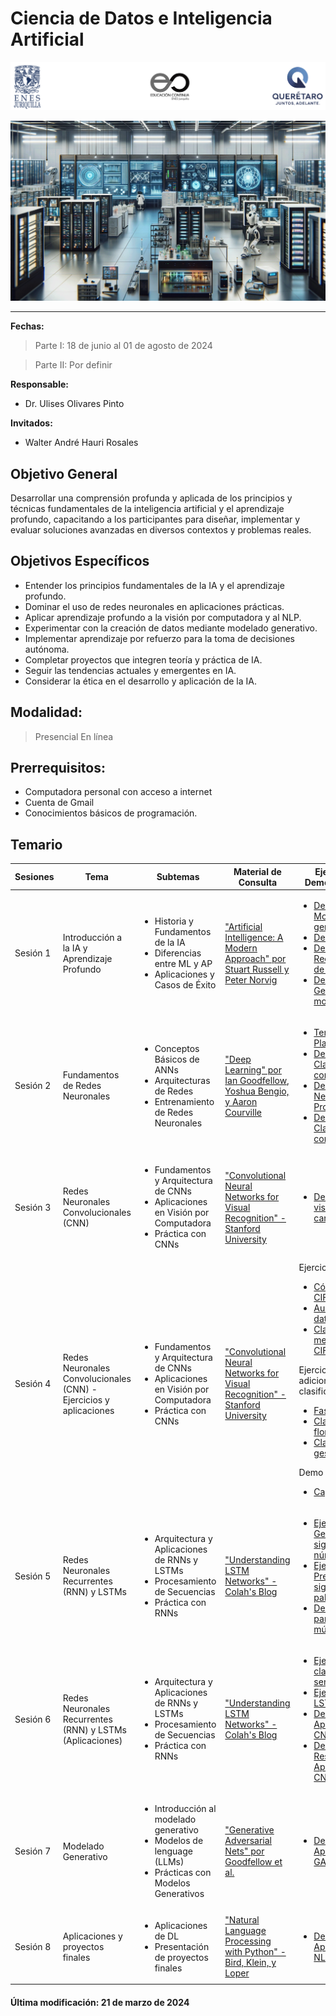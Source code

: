 # Ciencia de Datos e Inteligencia Artificial


![Logos participantes](figs/logos.png)

![IA applications](figs/IA.png)

---

**Fechas:** 

> Parte I: 18 de junio al 01 de agosto de 2024

> Parte II: Por definir

**Responsable:** 
* Dr. Ulises Olivares Pinto  

**Invitados:** 
* Walter André Hauri Rosales  

## Objetivo General
Desarrollar una comprensión profunda y aplicada de los principios y técnicas fundamentales de la inteligencia artificial y el aprendizaje profundo, capacitando a los participantes para diseñar, implementar y evaluar soluciones avanzadas en diversos contextos y problemas reales.

## Objetivos Específicos
- Entender los principios fundamentales de la IA y el aprendizaje profundo.
- Dominar el uso de redes neuronales en aplicaciones prácticas.
- Aplicar aprendizaje profundo a la visión por computadora y al NLP.
- Experimentar con la creación de datos mediante modelado generativo.
- Implementar aprendizaje por refuerzo para la toma de decisiones autónoma.
- Completar proyectos que integren teoría y práctica de IA.
- Seguir las tendencias actuales y emergentes en IA.
- Considerar la ética en el desarrollo y aplicación de la IA.

## **Modalidad:** 
>Presencial
>En línea
## **Prerrequisitos:** 
+ Computadora personal con acceso a internet
+ Cuenta de Gmail
+ Conocimientos básicos de programación.

## Temario

| Sesiones    | Tema                                                               | Subtemas                                                                                                                                                   | Material de Consulta                                                                                                     | Ejercicios y Demostraciones | Presentación                |
|-------------|--------------------------------------------------------------------|-------------------------------------------------------------------------------------------------------------------------------------------------------------|---------------------------------------------------------------------------------------------------------------------------|----------------------------|-----------------------------|
| Sesión 1    | Introducción a la IA y Aprendizaje Profundo                        | <ul><li>Historia y Fundamentos de la IA</li><li>Diferencias entre ML y AP</li><li>Aplicaciones y Casos de Éxito</li></ul>                                    | ["Artificial Intelligence: A Modern Approach" por Stuart Russell y Peter Norvig](https://www.amazon.com/Artificial-Intelligence-Modern-Approach-3rd/dp/0136042597) |   <ul><li>[Demo 1: Modelado generativo](https://colab.research.google.com/drive/1UXRuaYiXz6_S0KqZj2576AyQvpIES0UE?usp=sharing)</li><li>[Demo 2: YOLO](https://colab.research.google.com/drive/1oUqRgH4FXOQDDOx72Z1Pk7xwZrT0nSUq?usp=sharing)</li><li>[Demo 3: Reconocimiento de emociones](https://colab.research.google.com/drive/1Y3g8LIlzQOJ4OfiAKPJ9aAKqFrpHdNZj)</li><li>[Demo4: Generación de modelos 3D](https://colab.research.google.com/drive/1P6zzpwSPkiL3kezFM1Up47SAd5oKbaDk?usp=sharing)</li></ul>  | [Presentación](pdf/Día1.pdf) |
| Sesión 2    | Fundamentos de Redes Neuronales                                    | <ul><li>Conceptos Básicos de ANNs</li><li>Arquitecturas de Redes</li><li>Entrenamiento de Redes Neuronales</li></ul>                                          | ["Deep Learning" por Ian Goodfellow, Yoshua Bengio, y Aaron Courville](https://www.deeplearningbook.org/)                |     <ul><li>[Tensorflow Playground](https://playground.tensorflow.org/)</li><li>[Demo 1: Clasificación con perceptrón](https://colab.research.google.com/drive/17zvtUhmUkGVP1wu3m5FpzGDNF6UnQMsI?usp=sharing)</li> <li>[Demo 2: Redes Neuronales Profundas](https://colab.research.google.com/drive/1-WOqVdSS0STClNP8vKqzI9WJWkqj85N8?usp=sharing)</li> <li>[Demo 3: Clasificación con NN](https://colab.research.google.com/drive/1O2CWhWNR4Kozqcuh4vPtHxvC0gw5exnh?usp=sharing)</li> </ul>       | [Presentación](pdf/Día2.pdf) |
| Sesión 3    | Redes Neuronales Convolucionales (CNN)                             | <ul><li>Fundamentos y Arquitectura de CNNs</li><li>Aplicaciones en Visión por Computadora</li><li>Práctica con CNNs</li></ul>                                 | ["Convolutional Neural Networks for Visual Recognition" - Stanford University](http://cs231n.stanford.edu/)               |     <ul><li>[Demo 1: CNN y visualización de características](https://colab.research.google.com/drive/1Yj6sZSmVGXi4LSQidl_348Tgwej5ZkTO?usp=sharing)</li></ul> </ul>   | [Presentación](pdf/Día3.pdf) |
| Sesión 4    | Redes Neuronales Convolucionales (CNN) - Ejercicios y aplicaciones | <ul><li>Fundamentos y Arquitectura de CNNs</li><li>Aplicaciones en Visión por Computadora</li><li>Práctica con CNNs</li></ul>                                 | ["Convolutional Neural Networks for Visual Recognition" - Stanford University](http://cs231n.stanford.edu/)            | Ejercicios base:    <ul><li>[Código base: CIFAR 10](https://colab.research.google.com/drive/1pvMl2lZEvf-eU_foPbvKoH2s_TALnCKl?usp=sharing)</li> <li>[Aumento de datos](https://colab.research.google.com/drive/1XnvUNJcNrcizl7IvK1Eofj5NlQMi3jQq?usp=sharing)</li> <li>[Clasificación mejorada CIFAR-10](https://colab.research.google.com/drive/1az6cMOqynh95gKw4AbPhH7nrEi7lbb5u?usp=sharing)</li> </ul>  Ejercicios adicionales de clasificación:  <ul><li>[Fashion MNST](https://colab.research.google.com/drive/1wMXxhy5ek0DjR5vqqfr6iOKMFRznQxJf?usp=sharing)</li> <li>[Clasificación de flores](https://colab.research.google.com/drive/1lKeutpjkKAmYJv4oQGKdhaEfL2lVi_Xr?usp=sharing)</li> <li>[Clasificación de gestos](https://colab.research.google.com/drive/1cN8nM7GaWfs82qUYq6Or1LedsDGC1lCs?usp=sharing)</li> </ul> Demo final: <ul><li>[Captcha solver](https://drive.google.com/file/d/133UuyFfhHZ5wa1PFQJhKTFj3hlgsMgTW/view?usp=sharing)</li></ul> | [Presentación](pdf/Día4.pdf) |
| Sesión 5    | Redes Neuronales Recurrentes (RNN) y LSTMs                         | <ul><li>Arquitectura y Aplicaciones de RNNs y LSTMs</li><li>Procesamiento de Secuencias</li><li>Práctica con RNNs</li></ul>                                   | ["Understanding LSTM Networks" - Colah's Blog](http://colah.github.io/posts/2015-08-Understanding-LSTMs/)                |    <ul><li>[Ejercicio 1: Generación de siguiente número](https://colab.research.google.com/drive/1418EDiTqRffZs20sH2Gn3yjlmFymLoxW?usp=sharing)</li><li>[Ejercicio 2: Predicción de la siguiente palabra](https://colab.research.google.com/drive/14SLhdxifE8TWCEXSuKHwYZ_zjkLwpZJd?usp=sharing)</li><li>[Demo: RNN para generar música](https://colab.research.google.com/drive/1ILTSiCQNWt2fUo1Iyjen4PrnSUwN0_Ht?usp=sharing)</li></ul>         | [Presentación](pdf/Día5.pdf) |
| Sesión 6    | Redes Neuronales Recurrentes (RNN) y LSTMs (Aplicaciones)                         | <ul><li>Arquitectura y Aplicaciones de RNNs y LSTMs</li><li>Procesamiento de Secuencias</li><li>Práctica con RNNs</li></ul>                                   | ["Understanding LSTM Networks" - Colah's Blog](http://colah.github.io/posts/2015-08-Understanding-LSTMs/)                |    <ul><li> [Ejercicio 1: clasificación de sentimientos](https://colab.research.google.com/drive/1n7pvzOoYstPZIeHAj0ivBRjvlubMfosg?usp=sharing)</li><li>[Ejercicios con LSTMs](https://colab.research.google.com/drive/1WxP-AjpVHVzbG1p2Yq7Owq6fTKXDC-sH?usp=sharing)</li><li>[Demo 1: Aplicación de CNNs y RNNs](https://colab.research.google.com/drive/1wzEvlVjLRCMDGStePBHEp2e8Ir5Ex4qm?usp=sharing)</li> <li>[Demo 1 Resuelto: Aplicación de CNNs y RNNs](https://colab.research.google.com/drive/1z51cUEdYXaIoKTUeknfS-ewu6SAl-sdl?usp=sharing)</li> </ul>         | [Presentación](pdf/Día6.pdf) |
| Sesión 7    | Modelado Generativo                                         | <ul><li>Introducción al modelado generativo</li><li>Modelos de lenguage (LLMs)</li><li>Prácticas con Modelos Generativos</li></ul>                                                     | ["Generative Adversarial Nets" por Goodfellow et al.](https://arxiv.org/abs/1406.2661)                                    | <ul><li>[Demo 1: Aplicación de GANs](https://colab.research.google.com/drive/1thIEFde8W5DdhflpKqw23xxmu9UDHsbJ?usp=sharing)</li> </ul>                           | [Presentación](pdf/Día7.pdf) |
| Sesión 8    | Aplicaciones y proyectos finales    | <ul><li>Aplicaciones de DL</li><li>Presentación de proyectos finales</li></ul>                              | ["Natural Language Processing with Python" - Bird, Klein, y Loper](https://www.nltk.org/book/)                            |     <ul> <li>[Demo 1: Aplicación de NLP](https://colab.research.google.com/drive/1JrCy5FIWby414cjpayNv8gBCMn7ZQxtE?usp=sharing)</li> </ul>     | [presentación](pdf/Día8.pdf) |



#### Última modificación: 21 de marzo de 2024
